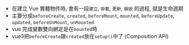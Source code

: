 - 在建立 Vue 實體物件時, 會有一段`建立`, `掛載`, `更新`, `銷毀` 的過程, 就是生命週期
- 主要分成`beforeCreate`, `created`, `beforeMount`, `mounted`, `beforeUpdate`, `updated`, `beforeUnMount`, `unMounted`
- vue 完成變數雙向綁定是在`mounted`時
- vue3把`beforeCreate`跟`created`放在`setup()`中了 (Composition API)